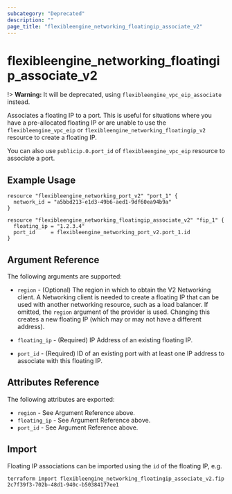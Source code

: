 ```yaml
---
subcategory: "Deprecated"
description: ""
page_title: "flexibleengine_networking_floatingip_associate_v2"
---
```


# flexibleengine_networking_floatingip_associate_v2

!> **Warning:** It will be deprecated, using `flexibleengine_vpc_eip_associate` instead.

Associates a floating IP to a port. This is useful for situations where you have
a pre-allocated floating IP or are unable to use the `flexibleengine_vpc_eip`
or `flexibleengine_networking_floatingip_v2` resource to create a floating IP.

You can also use `publicip.0.port_id` of `flexibleengine_vpc_eip` resource to associate a port.

## Example Usage

```hcl
resource "flexibleengine_networking_port_v2" "port_1" {
  network_id = "a5bbd213-e1d3-49b6-aed1-9df60ea94b9a"
}

resource "flexibleengine_networking_floatingip_associate_v2" "fip_1" {
  floating_ip = "1.2.3.4"
  port_id     = flexibleengine_networking_port_v2.port_1.id
}
```

## Argument Reference

The following arguments are supported:

* `region` - (Optional) The region in which to obtain the V2 Networking client.
    A Networking client is needed to create a floating IP that can be used with
    another networking resource, such as a load balancer. If omitted, the
    `region` argument of the provider is used. Changing this creates a new
    floating IP (which may or may not have a different address).

* `floating_ip` - (Required) IP Address of an existing floating IP.

* `port_id` - (Required) ID of an existing port with at least one IP address to
    associate with this floating IP.

## Attributes Reference

The following attributes are exported:

* `region` - See Argument Reference above.
* `floating_ip` - See Argument Reference above.
* `port_id` - See Argument Reference above.

## Import

Floating IP associations can be imported using the `id` of the floating IP, e.g.

```shell
terraform import flexibleengine_networking_floatingip_associate_v2.fip 2c7f39f3-702b-48d1-940c-b50384177ee1
```
